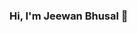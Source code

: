 ### Hi, I'm Jeewan Bhusal 👋

<!--
**jethoo/jethoo** is a ✨ _special_ ✨ repository because its `README.md` (this file) appears on your GitHub profile.

Here are some ideas to get you started:

# 
 🔭 I’m currently focusing on React, NodeJS, Express, Testing React apps, Jest, Cypress, CI/CD
 🌱 I’m currently learning GraphQL, TypeScript, React Native
- 👯 I’m looking to collaborate on ...
- 🤔 I’m looking for help with ...
- 💬 Ask me about ...
- 📫 How to reach me: https://www.linkedin.com/in/jeewanbhusal/
- 😄 Pronouns: ...
- ⚡ Fun fact: ...
-->

